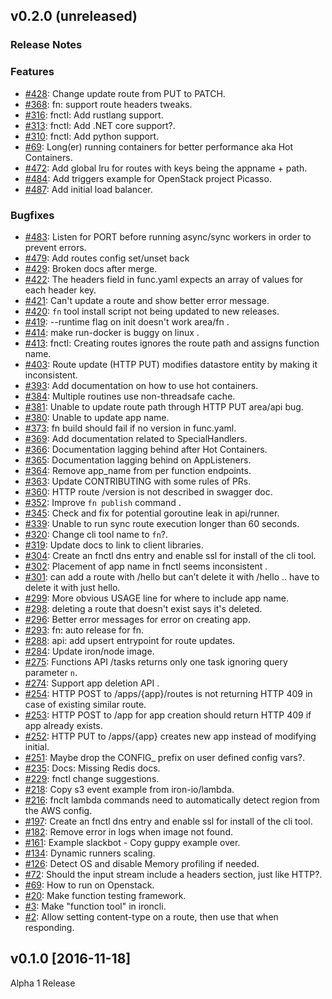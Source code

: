 ## v0.2.0 (unreleased)

### Release Notes

### Features

- [#428](https://github.com/iron-io/functions/issues/428): Change update route from PUT to PATCH.
- [#368](https://github.com/iron-io/functions/issues/368): fn: support route headers tweaks.
- [#316](https://github.com/iron-io/functions/issues/316): fnctl: Add rustlang support.
- [#313](https://github.com/iron-io/functions/issues/313): fnctl: Add .NET core support?.
- [#310](https://github.com/iron-io/functions/issues/310): fnctl: Add python support.
- [#69](https://github.com/iron-io/functions/issues/69): Long(er) running containers for better performance aka Hot Containers.
- [#472](https://github.com/iron-io/functions/pull/472): Add global lru for routes with keys being the appname + path.
- [#484](https://github.com/iron-io/functions/pull/484): Add triggers example for OpenStack project Picasso.
- [#487](https://github.com/iron-io/functions/pull/487): Add initial load balancer.

### Bugfixes

- [#483](https://github.com/iron-io/functions/pull/483): Listen for PORT before running async/sync workers in order to prevent errors.
- [#479](https://github.com/iron-io/functions/pull/478): Add routes config set/unset back
- [#429](https://github.com/iron-io/functions/issues/429): Broken docs after merge.
- [#422](https://github.com/iron-io/functions/issues/422): The headers field in func.yaml expects an array of values for each header key.
- [#421](https://github.com/iron-io/functions/issues/421): Can't update a route and show better error message.
- [#420](https://github.com/iron-io/functions/issues/420): `fn` tool install script not being updated to new releases.
- [#419](https://github.com/iron-io/functions/issues/419): --runtime flag on init doesn't work area/fn .
- [#414](https://github.com/iron-io/functions/issues/414): make run-docker is buggy on linux .
- [#413](https://github.com/iron-io/functions/issues/413): fnctl: Creating routes ignores the route path and assigns function name.
- [#403](https://github.com/iron-io/functions/issues/403): Route update (HTTP PUT) modifies datastore entity by making it inconsistent.
- [#393](https://github.com/iron-io/functions/issues/393): Add documentation on how to use hot containers.
- [#384](https://github.com/iron-io/functions/issues/384): Multiple routines use non-threadsafe cache.
- [#381](https://github.com/iron-io/functions/issues/381): Unable to update route path through HTTP PUT area/api bug.
- [#380](https://github.com/iron-io/functions/issues/380): Unable to update app name.
- [#373](https://github.com/iron-io/functions/issues/373): fn build should fail if no version in func.yaml.
- [#369](https://github.com/iron-io/functions/issues/369): Add documentation related to SpecialHandlers.
- [#366](https://github.com/iron-io/functions/issues/366): Documentation lagging behind after Hot Containers.
- [#365](https://github.com/iron-io/functions/issues/365): Documentation lagging behind on AppListeners.
- [#364](https://github.com/iron-io/functions/issues/364): Remove app_name from per function endpoints.
- [#363](https://github.com/iron-io/functions/issues/363): Update CONTRIBUTING with some rules of PRs.
- [#360](https://github.com/iron-io/functions/issues/360): HTTP route /version is not described in swagger doc.
- [#352](https://github.com/iron-io/functions/issues/352): Improve `fn publish` command .
- [#345](https://github.com/iron-io/functions/issues/345): Check and fix for potential goroutine leak in api/runner.
- [#339](https://github.com/iron-io/functions/issues/339): Unable to run sync route execution longer than 60 seconds.
- [#320](https://github.com/iron-io/functions/issues/320): Change cli tool name to `fn`?.
- [#319](https://github.com/iron-io/functions/issues/319): Update docs to link to client libraries.
- [#304](https://github.com/iron-io/functions/issues/304): Create an fnctl dns entry and enable ssl for install of the cli tool.
- [#302](https://github.com/iron-io/functions/issues/302): Placement of app name in fnctl seems inconsistent .
- [#301](https://github.com/iron-io/functions/issues/301): can add a route with /hello but can’t delete it with /hello .. have to delete it with just hello.
- [#299](https://github.com/iron-io/functions/issues/299): More obvious USAGE line for where to include app name.
- [#298](https://github.com/iron-io/functions/issues/298): deleting a route that doesn't exist says it's deleted.
- [#296](https://github.com/iron-io/functions/issues/296): Better error messages for error on creating app.
- [#293](https://github.com/iron-io/functions/issues/293): fn: auto release for fn.
- [#288](https://github.com/iron-io/functions/issues/288): api: add upsert entrypoint for route updates.
- [#284](https://github.com/iron-io/functions/issues/284): Update iron/node image.
- [#275](https://github.com/iron-io/functions/issues/275): Functions API /tasks returns only one task ignoring query parameter `n`.
- [#274](https://github.com/iron-io/functions/issues/274): Support app deletion API .
- [#254](https://github.com/iron-io/functions/issues/254): HTTP POST to /apps/{app}/routes is not returning HTTP 409 in case of existing similar route.
- [#253](https://github.com/iron-io/functions/issues/253): HTTP POST to /app for app creation should return HTTP 409 if app already exists.
- [#252](https://github.com/iron-io/functions/issues/252): HTTP PUT to /apps/{app} creates new app instead of modifying initial.
- [#251](https://github.com/iron-io/functions/issues/251): Maybe drop the CONFIG_ prefix on user defined config vars?.
- [#235](https://github.com/iron-io/functions/issues/235): Docs: Missing Redis docs.
- [#229](https://github.com/iron-io/functions/issues/229): fnctl change suggestions.
- [#218](https://github.com/iron-io/functions/issues/218): Copy s3 event example from iron-io/lambda.
- [#216](https://github.com/iron-io/functions/issues/216): fnclt lambda commands need to automatically detect region from the AWS config.
- [#197](https://github.com/iron-io/functions/issues/197): Create an fnctl dns entry and enable ssl for install of the cli tool.
- [#182](https://github.com/iron-io/functions/issues/182): Remove error in logs when image not found.
- [#161](https://github.com/iron-io/functions/issues/161): Example slackbot - Copy guppy example over.
- [#134](https://github.com/iron-io/functions/issues/134): Dynamic runners scaling.
- [#126](https://github.com/iron-io/functions/issues/126): Detect OS and disable Memory profiling if needed.
- [#72](https://github.com/iron-io/functions/issues/72): Should the input stream include a headers section, just like HTTP?.
- [#69](https://github.com/iron-io/functions/issues/69): How to run on Openstack.
- [#20](https://github.com/iron-io/functions/issues/20): Make function testing framework.
- [#3](https://github.com/iron-io/functions/issues/3): Make "function tool" in ironcli.
- [#2](https://github.com/iron-io/functions/issues/2): Allow setting content-type on a route, then use that when responding.

## v0.1.0 [2016-11-18]

Alpha 1 Release